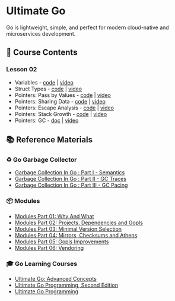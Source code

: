 # Ultimate Go

Go is lightweight, simple, and perfect for modern cloud-native and microservices development.

## 📘 Course Contents

### Lesson 02

- Variables - [code](https://github.com/gkjoyes/ultimate-go/tree/main/lesson2/variables/example1/example1.go) | [video](https://learning.oreilly.com/videos/ultimate-go-advanced/9780135339503/9780135339503-UGO3_02_01/)
- Struct Types - [code](https://github.com/gkjoyes/ultimate-go/tree/main/lesson2/struct_types/example1/example1.go) | [video](https://learning.oreilly.com/videos/ultimate-go-advanced/9780135339503/9780135339503-UGO3_02_02/)
- Pointers: Pass by Values - [code](https://github.com/gkjoyes/ultimate-go/blob/main/lesson2/pointers/example1/example1.go) | [video](https://learning.oreilly.com/videos/ultimate-go-advanced/9780135339503/9780135339503-UGO3_02_03_01/)
- Pointers: Sharing Data - [code](https://github.com/gkjoyes/ultimate-go/tree/main/lesson2/pointers/example2/example2.go) | [video](https://learning.oreilly.com/videos/ultimate-go-advanced/9780135339503/9780135339503-UGO3_02_03_02/)
- Pointers: Escape Analysis - [code](https://github.com/gkjoyes/ultimate-go/tree/main/lesson2/pointers/example3/example3.go) | [video](https://learning.oreilly.com/videos/ultimate-go-advanced/9780135339503/9780135339503-UGO3_02_03_03/)
- Pointers: Stack Growth - [code](https://github.com/gkjoyes/ultimate-go/tree/main/lesson2/pointers/example4/example4.go) | [video](https://learning.oreilly.com/videos/ultimate-go-advanced/9780135339503/9780135339503-UGO3_02_03_04/)
- Pointers: GC - [doc](https://github.com/gkjoyes/ultimate-go?tab=readme-ov-file#%EF%B8%8F-go-garbage-collector) | [video](https://learning.oreilly.com/videos/ultimate-go-advanced/9780135339503/9780135339503-UGO3_02_03_05/)

## 📚 Reference Materials

### ♻️ Go Garbage Collector

- [Garbage Collection In Go : Part I - Semantics](https://www.ardanlabs.com/blog/2018/12/garbage-collection-in-go-part1-semantics.html)
- [Garbage Collection In Go : Part II - GC Traces](https://www.ardanlabs.com/blog/2019/05/garbage-collection-in-go-part2-gctraces.html)
- [Garbage Collection In Go : Part III - GC Pacing](https://www.ardanlabs.com/blog/2019/07/garbage-collection-in-go-part3-gcpacing.html)

### 📦 Modules

- [Modules Part 01: Why And What](https://www.ardanlabs.com/blog/2019/10/modules-01-why-and-what.html)
- [Modules Part 02: Projects, Dependencies and Gopls](https://www.ardanlabs.com/blog/2019/12/modules-02-projects-dependencies-gopls.html)
- [Modules Part 03: Minimal Version Selection](https://www.ardanlabs.com/blog/2019/12/modules-03-minimal-version-selection.html)
- [Modules Part 04: Mirrors, Checksums and Athens](https://www.ardanlabs.com/blog/2020/02/modules-04-mirros-checksums-athens.html)
- [Modules Part 05: Gopls Improvements](https://www.ardanlabs.com/blog/2020/04/modules-05-gopls-improvements.html)
- [Modules Part 06: Vendoring](https://www.ardanlabs.com/blog/2020/04/modules-06-vendoring.html)

### 🎓 Go Learning Courses

- [Ultimate Go: Advanced Concepts](https://learning.oreilly.com/course/ultimate-go-advanced/9780135339503/)
- [Ultimate Go Programming, Second Edition](https://learning.oreilly.com/course/ultimate-go-programming/9780135261651/)
- [Ultimate Go Programming](https://learning.oreilly.com/course/ultimate-go-programming/9780134757476/)